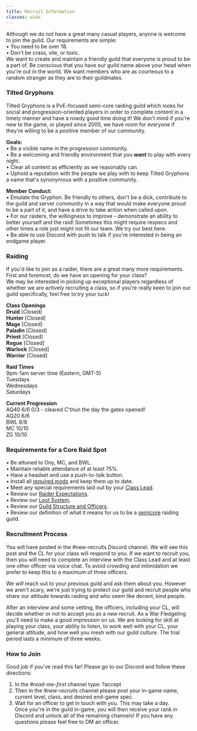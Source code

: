 ```yaml
---
title: Recruit Information
classes: wide
---
```

Although we do not have a great many casual players, anyone is welcome to join the guild. Our requirements are simple: <br />
• You need to be over 18. <br />
• Don't be crass, vile, or toxic. <br />
We want to create and maintain a friendly guild that everyone is proud to be a part of. Be conscious that you have our guild name above your head when you're out in the world. We want members who are as courteous to a random stranger as they are to their guildmates.

### Tilted Gryphons
Tilted Gryphons is a PvE-focused semi-core raiding guild which looks for social and progression-oriented players in order to complete content in a timely manner and have a rowdy good time doing it! We don't mind if you're new to the game, or played since 2005, we have room for everyone if they're willing to be a positive member of our community.

**Goals:** <br />
• Be a visible name in the progression community. <br />
• Be a welcoming and friendly environment that you ***want*** to play with every night. <br />
• Clear all content as efficiently as we reasonably can. <br />
• Uphold a reputation with the people we play with to keep Tilted Gryphons a name that's synonymous with a positive community.

**Member Conduct:** <br />
• Emulate the Gryphon. Be friendly to others, don't be a dick, contribute to the guild and server community in a way that would make everyone proud to be a part of it, and have a drive to take action when called upon. <br />
• For our raiders, the willingness to improve - demonstrate an ability to better yourself and the raid! Sometimes this might require respecs and other times a role just might not fit our team. We try our best here. <br />
• Be able to use Discord with push to talk if you're interested in being an endgame player.

### Raiding
If you'd like to join as a raider, there are a great many more requirements. First and foremost, do we have an opening for your class? <br />
We may be interested in picking up exceptional players regardless of whether we are actively recruiting a class, so if you're really keen to join our guild specifically, feel free to try your luck!

**Class Openings** <br />
**Druid** [Closed] <br />
**Hunter** [Closed] <br />
**Mage** [Closed] <br />
**Paladin** [Closed] <br />
**Priest** [Closed] <br />
**Rogue** [Closed] <br />
**Warlock** [Closed] <br />
**Warrior** [Closed] <br />

**Raid Times** <br />
9pm-1am server time (Eastern, GMT-5) <br />
Tuesdays <br />
Wednesdays <br />
Saturdays

**Current Progression** <br />
AQ40 6/6 0/3 - cleared C'thun the day the gates opened! <br />
AQ20 6/6 <br />
BWL 8/8 <br />
MC 10/10 <br />
ZG 10/10

### Requirements for a Core Raid Spot
• Be attuned to Ony, MC, and BWL. <br />
• Maintain reliable attendance of at least 75%. <br />
• Have a headset and use a push-to-talk button. <br />
• Install all [required mods](/pages/raider-expectations.html) and keep them up to date. <br />
• Meet any special requirements laid out by your [Class Lead](/pages/guild-structure.html). <br />
• Review our [Raider Expectations](/pages/raider-expectations.html). <br />
• Review our [Loot System](/pages/loot.html). <br />
• Review our [Guild Structure and Officers](/pages/guild-structure.html). <br />
• Review our definition of what it means for us to be a [semicore](/pages/semicore.html) raiding guild.

### Recruitment Process
You will have posted in the #new-recruits Discord channel. We will see this post and the CL for your class will respond to you. If we want to recruit you, then you will need to complete an interview with the Class Lead and at least one other officer via voice chat. To avoid crowding and intimidation we prefer to keep this to a maximum of three officers.

We _will_ reach out to your previous guild and ask them about you. However we aren't scary, we're just trying to protect our guild and recruit people who share our attitude towards raiding and who seem like decent, kind people.

After an interview and some vetting, the officers, including your CL, will decide whether or not to accept you as a new recruit. As a War Fledgeling you'll need to make a good impression on us. We are looking for skill at playing your class, your ability to listen, to work well with your CL, your general attitude, and how well you mesh with our guild culture. The trial period lasts a minimum of three weeks.

### How to Join
Good job if you've read this far! Please go to our Discord and follow these directions: <br />
1. In the *#read-me-first* channel type: ?accept <br />
2. Then in the *#new-recruits* channel please post your in-game name, current level, class, and desired end-game spec. <br />
3. Wait for an officer to get in touch with you. This may take a day. <br />
Once you're in the guild in-game, you will then receive your rank in Discord and unlock all of the remaining channels! If you have any questions please feel free to DM an officer.
